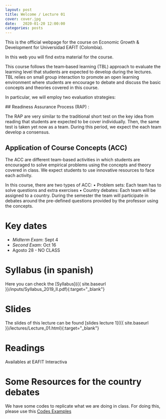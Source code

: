```yaml
---
layout: post
title: Welcome / Lecture 01
cover: cover.jpg
date:   2020-01-20 12:00:00
categories: posts
---
```


This is the official webpage for the course on Economic Growth & Development for Universidad EAFIT (Colombia).

In this web you will find extra material for the course.

This course follows the team‐based learning (TBL) approach to evaluate the learning level that students are expected to develop during the lectures. TBL relies on small group interaction to promote an open learning environment where students are encourage to debate and discuss the basic concepts and theories covered in this course.

In particular, we will employ two evaluation strategies:

## Readiness Assurance Process (RAP) :

The RAP are very similar to the traditional short test on the key idea from reading that students are expected to be cover individually. Then, the same test is taken yet now as a team. During this period, we expect the each team develop a consensus.

## Application of Course Concepts (ACC)

The ACC are different team-based activities in which students are encouraged to solve empirical problems using the concepts and theory covered in class. We expect students to use innovative resources to face each activity.

In this course, there are two types of ACC:
•	Problem sets: Each team has to solve questions and extra exercises
•	Country debates:  Each team will be assigned to a country. During the semester the team will participate in debates around the pre-defined questions provided by the professor using the concepts.

# Key dates

- *Midterm Exam*:  Sept 4
- *Second Exam*:  Oct 16
- Agosto 28 - NO CLASS

# Syllabus (in spanish)

Here you can check the [Syllabus]({{ site.baseurl }}/inputs/Syllabus_2019_II.pdf){:target="_blank"}

# Slides

The slides of this lecture can be found [slides lecture 1]({{ site.baseurl }}/lectures/Lecture_01.html){:target="_blank"}

# Readings

Availables at EAFIT Interactiva

# Some Resources for the country debates

We have some codes to replicate what we are doing in class. For doing this, please use this [Codes Examples](https://github.com/economicgrowth/R_examples_codes)
